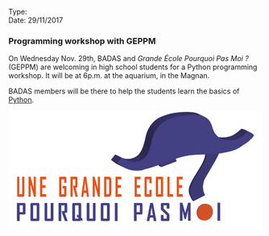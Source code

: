 Type:       
Date:       29/11/2017

### Programming workshop with GEPPM ###

On Wednesday Nov. 29th, BADAS and _Grande École Pourquoi Pas Moi ?_ (GEPPM) are welcoming in high school students for a Python programming workshop. It will be at 6p.m. at the aquarium, in the Magnan.

BADAS members will be there to help the students learn the basics of [Python](https://python.org).

<img src="/static/images/geppm_logo.png">
